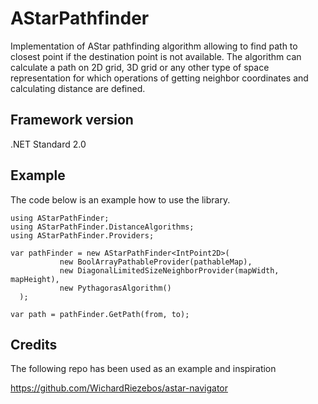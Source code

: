 # AStarPathfinder
Implementation of AStar pathfinding algorithm allowing to find path to closest point if the destination point is not available.
The algorithm can calculate a path on 2D grid, 3D grid or any other type of space representation for which operations of 
getting neighbor coordinates and calculating distance are defined.

## Framework version
.NET Standard 2.0

## Example
The code below is an example how to use the library.
```
using AStarPathFinder;
using AStarPathFinder.DistanceAlgorithms;
using AStarPathFinder.Providers;

var pathFinder = new AStarPathFinder<IntPoint2D>(
           new BoolArrayPathableProvider(pathableMap),
           new DiagonalLimitedSizeNeighborProvider(mapWidth, mapHeight),
           new PythagorasAlgorithm()
  );

var path = pathFinder.GetPath(from, to);
```

## Credits
The following repo has been used as an example and inspiration

https://github.com/WichardRiezebos/astar-navigator
